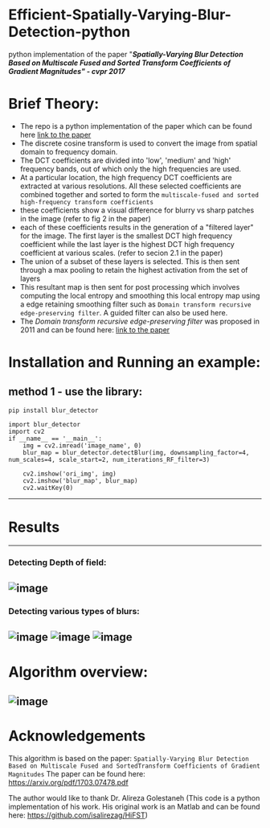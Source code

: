 # Efficient-Spatially-Varying-Blur-Detection-python
python implementation of the paper "***Spatially-Varying Blur Detection Based on Multiscale Fused and Sorted Transform Coefficients of Gradient Magnitudes" - cvpr 2017***

# Brief Theory:
- The repo is a python implementation of the paper which can be found here
[link to the paper](https://arxiv.org/pdf/1703.07478.pdf)
- The discrete cosine transform is used to convert the image from spatial domain to frequency domain.
- The DCT coefficients are divided into 'low', 'medium' and 'high' frequency bands, out of which only the high frequencies are used.
- At a particular location, the high frequency DCT coefficients are extracted at various resolutions. All these selected coefficients are combined together and sorted to form the `multiscale-fused and sorted high-frequency transform coefficients`
- these coefficients show a visual difference for blurry vs sharp patches in the image (refer to fig 2 in the paper)
- each of these coefficients results in the generation of a "filtered layer" for the image. The first layer is the smallest DCT high frequency coefficient while the last layer is the highest DCT high frequency coefficient at various scales. (refer to secion 2.1 in the paper)
- The union of a subset of these layers is selected. This is then sent through a max pooling to retain the highest activation from the set of layers
- This resultant map is then sent for post processing which involves computing the local entropy and smoothing this local entropy map using a edge retaining smoothing filter such as `Domain transform recursive edge-preserving filter`. A guided filter can also be used here.
- The *Domain transform recursive edge-preserving filter* was proposed in 2011 and can be found here:
[link to the paper](https://www.inf.ufrgs.br/~eslgastal/DomainTransform/Gastal_Oliveira_SIGGRAPH2011_Domain_Transform.pdf)

# Installation and Running an example:
## method 1 - use the library:
`pip install blur_detector`

```
import blur_detector
import cv2
if __name__ == '__main__':
    img = cv2.imread('image_name', 0)
    blur_map = blur_detector.detectBlur(img, downsampling_factor=4, num_scales=4, scale_start=2, num_iterations_RF_filter=3)

    cv2.imshow('ori_img', img)
    cv2.imshow('blur_map', blur_map)
    cv2.waitKey(0)
```
--------------------------------------------------------------------------------------------------------------
# Results
--------------------------------------------------------------------------------------------------------------
### Detecting Depth of field:
![image](https://user-images.githubusercontent.com/13918778/119441249-aa3dc780-bcda-11eb-911b-432266dfa92c.png)
--------------------------------------------------------------------------------------------------------------
 ### Detecting various types of blurs:
![image](https://user-images.githubusercontent.com/13918778/119441726-74e5a980-bcdb-11eb-8d55-55b3e2c5f7be.png)
![image](https://user-images.githubusercontent.com/13918778/119441933-cee66f00-bcdb-11eb-907e-776ed1f47054.png)
![image](https://user-images.githubusercontent.com/13918778/119442075-09e8a280-bcdc-11eb-826a-cf8277f3c7cc.png)
--------------------------------------------------------------------------------------------------------------
# Algorithm overview:
![image](https://user-images.githubusercontent.com/13918778/119443637-c7749500-bcde-11eb-9b71-c16210e39910.png)
--------------------------------------------------------------------------------------------------------------
# Acknowledgements
This algorithm is based on the paper: `Spatially-Varying Blur Detection Based on Multiscale Fused and SortedTransform Coefficients of Gradient Magnitudes`
The paper can be found here: https://arxiv.org/pdf/1703.07478.pdf

The author would like to thank Dr. Alireza Golestaneh (This code is a python implementation of his work. His original work is an Matlab and can be found here: https://github.com/isalirezag/HiFST)
